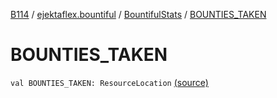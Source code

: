 [B114](../../index.md) / [ejektaflex.bountiful](../index.md) / [BountifulStats](index.md) / [BOUNTIES_TAKEN](./-b-o-u-n-t-i-e-s_-t-a-k-e-n.md)

# BOUNTIES_TAKEN

`val BOUNTIES_TAKEN: ResourceLocation` [(source)](https://github.com/ejektaflex/Bountiful/tree/develop/src/main/kotlin/ejektaflex/bountiful/BountifulStats.kt#L14)